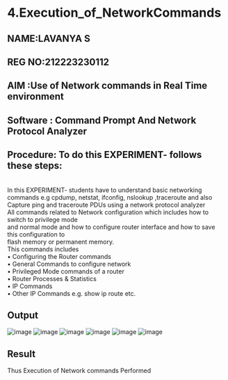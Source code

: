 # 4.Execution_of_NetworkCommands
## NAME:LAVANYA S
## REG NO:212223230112
## AIM :Use of Network commands in Real Time environment
## Software : Command Prompt And Network Protocol Analyzer
## Procedure: To do this EXPERIMENT- follows these steps:
<BR>
In this EXPERIMENT- students have to understand basic networking commands e.g cpdump, netstat, ifconfig, nslookup ,traceroute and also Capture ping and traceroute PDUs using a network protocol analyzer 
<BR>
All commands related to Network configuration which includes how to switch to privilege mode
<BR>
and normal mode and how to configure router interface and how to save this configuration to
<BR>
flash memory or permanent memory.
<BR>
This commands includes
<BR>
• Configuring the Router commands
<BR>
• General Commands to configure network
<BR>
• Privileged Mode commands of a router 
<BR>
• Router Processes & Statistics
<BR>
• IP Commands
<BR>
• Other IP Commands e.g. show ip route etc.
<BR>

## Output
![image](https://github.com/Vigneshv-23/4.Execution_of_NetworkCommends/assets/110780412/1d3c30e6-a5f1-427e-a503-dde617dd8286)
![image](https://github.com/Vigneshv-23/4.Execution_of_NetworkCommends/assets/110780412/daf57537-777e-4ba8-8c47-d5840f5a223f)
![image](https://github.com/Vigneshv-23/4.Execution_of_NetworkCommends/assets/110780412/ae00bbd6-d60a-426a-8126-50ef1d6c5c7d)
![image](https://github.com/Vigneshv-23/4.Execution_of_NetworkCommends/assets/110780412/63286086-ee78-4659-9b4b-6674820b85a3)
![image](https://github.com/Vigneshv-23/4.Execution_of_NetworkCommends/assets/110780412/e00316a0-0644-41fa-929f-ff075d67df0a)
![image](https://github.com/Vigneshv-23/4.Execution_of_NetworkCommends/assets/110780412/678c2c60-d2a3-459d-8e99-4947f5df3fba)

## Result
Thus Execution of Network commands Performed 

